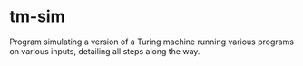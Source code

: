 # tm-sim
 Program simulating a version of a Turing machine running various programs on various inputs, detailing all steps along the way.
